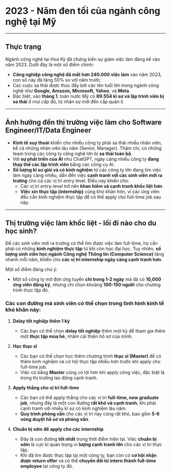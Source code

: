 # 2023 - Năm đen tối của ngành công nghệ tại Mỹ

---

## Thực trạng

Ngành công nghệ tại Hoa Kỳ đã chứng kiến sự giảm việc làm đáng kể vào năm 2023. Dưới đây là một số điểm chính:

- **Công nghiệp công nghệ đã mất hơn 240.000 việc làm** vào năm 2023, con số này đã tăng 50% so với năm trước.
- Các cuộc sa thải được thúc đẩy bởi các tên tuổi lớn trong ngành công nghệ như **Google, Amazon, Microsoft, Yahoo**, và **Meta**.
- Đặc biệt, vào **tháng 1**, toàn nước Mỹ có **89.554 kĩ sư và lập trình viên bị sa thải** ở mọi cấp độ, từ nhân sự mới đến cấp quản lí.

---

## Ảnh hưởng đến thị trường việc làm cho Software Engineer/IT/Data Engineer

- **Kinh tế suy thoái** khiến cho nhiều công ty phải sa thải nhiều nhân viên, kể cả những nhân viên lâu năm (Senior, Manager). Thậm chí, có những team trong các công ty công nghệ lớn bị **sa thải toàn bộ**.
- Với **sự phát triển của AI** như ChatGPT, ngày càng nhiều công ty **đang thay thế các lập trình viên** bằng các công cụ AI.
- **Số lượng kĩ sư giỏi và có kinh nghiệm** từ các công ty lớn đang tìm việc làm ngày càng nhiều, dẫn đến việc **cạnh tranh với các sinh viên mới ra trường** cho cả các vị trí entry level. Điều này khiến cho:
  - Các vị trí entry-level trở nên **khan hiếm và cạnh tranh khốc liệt hơn**.
  - **Việc xin thực tập (internship)** cũng khó khăn hơn, vì các ứng viên đều cần kinh nghiệm thực tập để có thể apply cho full-time job sau này.

---

## Thị trường việc làm khốc liệt - lối đi nào cho du học sinh?

Để các sinh viên mới ra trường có thể tìm được việc làm full-time, họ cần phải có những **kinh nghiệm thực tập** từ khi còn học đại học. Tuy nhiên, **số lượng sinh viên học ngành Công nghệ Thông tin (Computer Science)** tăng nhanh mỗi năm, khiến cho **các vị trí internship ngày càng cạnh tranh hơn**.

Một số điểm đáng chú ý:

- Một số công ty mở đơn ứng tuyển **chỉ trong 1-2 ngày** mà đã có **10,000 ứng viên đăng ký**, nhưng chỉ chọn khoảng **100-150 người** cho chương trình thực tập đó.

### Các con đường mà sinh viên có thể chọn trong tình hình kinh tế khó khăn này:

1. **Delay tốt nghiệp thêm 1 kỳ**

   - Các bạn có thể chọn **delay tốt nghiệp** thêm một kỳ để tham gia thêm một **thực tập mùa hè**, nhằm cải thiện hồ sơ của mình.

2. **Học thạc sĩ**

   - Các bạn có thể chọn học thêm chương trình **thạc sĩ (Master)** để có thêm kinh nghiệm và cơ hội thực tập nhiều hơn trước khi apply cho full-time job.
   - Việc có bằng **Master** cũng có lợi hơn khi apply công việc, đặc biệt là trong thị trường lao động cạnh tranh.

3. **Apply thẳng cho vị trí full-time**

   - Các bạn có thể apply thẳng cho các vị trí **full-time, new graduate job**, nhưng đây là một con đường **rất khó và cạnh tranh**, khi phải cạnh tranh với nhiều kĩ sư có kinh nghiệm lâu năm.
   - **Quy trình phỏng vấn** cho các vị trí này cũng rất khó, bao gồm **5-6 vòng duyệt hồ sơ và phỏng vấn**.

4. **Chuẩn bị sớm để apply cho các internship**
   - Đây là con đường **tốt nhất** trong thời điểm hiện tại. Việc **chuẩn bị sớm** là cực kì quan trọng vì **lượng cạnh tranh lớn** cho các vị trí thực tập.
   - Khi đã tìm được thực tập tại một công ty, bạn còn có **cơ hội nhận được return offer** và có thể **chuyển đổi từ intern thành full-time employee** tại công ty đó.
